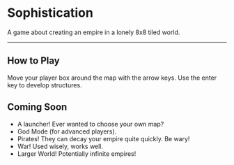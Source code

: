 # Sophistication

A game about creating an empire in a lonely 8x8 tiled world.

---

## How to Play

Move your player box around the map with the arrow keys. Use the enter key to develop structures.

## Coming Soon

- A launcher! Ever wanted to choose your own map?
- God Mode (for advanced players).
- Pirates! They can decay your empire quite quickly. Be wary!
- War! Used wisely, works well.
- Larger World! Potentially infinite empires!
